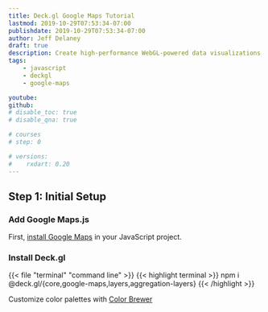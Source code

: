 ```yaml
---
title: Deck.gl Google Maps Tutorial
lastmod: 2019-10-29T07:53:34-07:00
publishdate: 2019-10-29T07:53:34-07:00
author: Jeff Delaney
draft: true
description: Create high-performance WebGL-powered data visualizations with Google Maps and deck.gl
tags: 
    - javascript
    - deckgl
    - google-maps

youtube: 
github: 
# disable_toc: true
# disable_qna: true

# courses
# step: 0

# versions:
#    rxdart: 0.20
---
```


## Step 1: Initial Setup

### Add Google Maps.js

First, [install Google Maps](https://fireship.io/snippets/setup-google-maps-with-svelte/) in your JavaScript project. 

### Install Deck.gl

{{< file "terminal" "command line" >}}
{{< highlight terminal >}}
npm i @deck.gl/{core,google-maps,layers,aggregation-layers}
{{< /highlight >}}


Customize color palettes with [Color Brewer](http://colorbrewer2.org)
